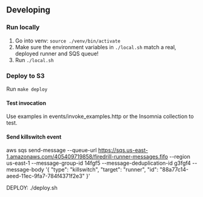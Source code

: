 ## Developing
### Run locally
1. Go into venv:
`source ./venv/bin/activate`
2. Make sure the environment variables in `./local.sh` match a real, deployed runner and SQS queue!
3. Run  `./local.sh`

### Deploy to S3
Run `make deploy`

#### Test invocation
Use examples in events/invoke_examples.http or the Insomnia collection to test.

#### Send killswitch event
aws sqs send-message --queue-url https://sqs.us-east-1.amazonaws.com/405409719858/firedrill-runner-messages.fifo --region us-east-1 --message-group-id 14fgf5 --message-deduplication-id g3fgf4 --message-body '{
        "type": "killswitch",
        "target": "runner",
        "id": "88a77c14-aeed-11ec-9fa7-784f4371f2e3"
    }'


DEPLOY:
./deploy.sh